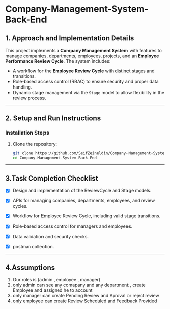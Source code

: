 # Company-Management-System-Back-End

## 1. Approach and Implementation Details

This project implements a **Company Management System** with features to manage companies, departments, employees, projects, and an **Employee Performance Review Cycle**. The system includes:
- A workflow for the **Employee Review Cycle** with distinct stages and transitions.
- Role-based access control (RBAC) to ensure security and proper data handling.
- Dynamic stage management via the `Stage` model to allow flexibility in the review process.

---

## 2. Setup and Run Instructions



### Installation Steps
1. Clone the repository:
   ```bash
   git clone https://github.com/SeifZeineldin/Company-Management-System-Back-End.git
   cd Company-Management-System-Back-End

----
## 3.Task Completion Checklist

 - [x] Design and implementation of the ReviewCycle and Stage models.
 - [x] APIs for managing companies, departments, employees, and review cycles.
 - [x] Workflow for Employee Review Cycle, including valid stage transitions.
 - [x] Role-based access control for managers and employees.
 - [x] Data validation and security checks.
 - [x] postman collection.



----
## 4.Assumptions
1. Our roles is (admin , employee , manager)
2. only admin can see any comapany and any department , create Employee and assigned he to account 
3. only manager can create Pending Review and Aproval or reject review
4. only employee can create Review Scheduled and Feedback Provided









